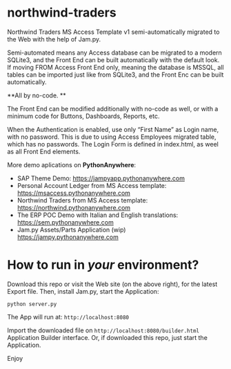 # northwind-traders
Northwind Traders MS Access Template v1 semi-automatically migrated to the Web with the help of Jam.py.

Semi-automated means any Access database can be migrated to a modern SQLite3, and the Front End can be built automatically with the default look. If moving FROM Access Front End only, meaning the database is MSSQL, all tables can be imported just like from SQLite3, and the Front Enc can be built automatically.

**All by no-code. **

The Front End can be modified additionally with no-code as well, or with a minimum code for Buttons, Dashboards, Reports, etc.

When the Authentication is enabled, use only “First Name” as Login name, with no password. This is due to using Access Employees migrated table, which has no passwords. The Login Form is defined in index.html, as weel as all Front End elements.

More demo aplications on **PythonAnywhere**:

* SAP Theme Demo: https://jampyapp.pythonanywhere.com
* Personal Account Ledger from MS Access template: https://msaccess.pythonanywhere.com
* Northwind Traders from MS Access template: https://northwind.pythonanywhere.com
* The ERP POC Demo with Italian and English translations: https://sem.pythonanywhere.com
* Jam.py Assets/Parts Application (wip) https://jampy.pythonanywhere.com

How to run in *your* environment?
==================================

Download this repo or visit the Web site (on the above right), for the latest Export file.
Then, install Jam.py, start the Application:

```
python server.py
```
The App will run at: ``http://localhost:8080``

Import the downloaded file on ``http://localhost:8080/builder.html`` Application Builder interface.
Or, if downloaded this repo, just start the Application.

Enjoy
